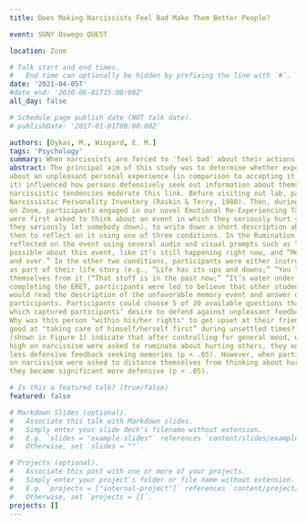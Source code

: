 ```yaml
---
title: Does Making Narcissists Feel Bad Make Them Better People?

event: SUNY Oswego QUEST

location: Zoom

# Talk start and end times.
#   End time can optionally be hidden by prefixing the line with `#`.
date: '2021-04-05T'
#date_end: '2030-06-01T15:00:00Z'
all_day: false

# Schedule page publish date (NOT talk date).
# publishDate: '2017-01-01T00:00:00Z'

authors: [Dykas, M., Wingard, E. M.]
tags: 'Psychology'
summary: When narcissists are forced to 'feel bad' about their actions, they become less defensive.
abstract: The principal aim of this study was to determine whether experimentally induced ruminating
about an unpleasant personal experience (in comparison to accepting it and or distancing from
it) influenced how persons defensively seek out information about themselves, and whether
narcissistic tendencies moderate this link. Before visiting out lab, participants completed the
Narcissistic Personality Inventory (Raskin & Terry, 1988). Then, during a virtual laboratory visit
on Zoom, participants engaged in our novel Emotional Re-Experiencing Task (ERET). Participants
were first asked to think about an event in which they seriously hurt somebody’s feelings (or
they seriously let somebody down), to write down a short description about the memory, and
then to reflect on it using one of three conditions. In the Rumination Condition, participants
reflected on the event using several audio and visual prompts such as “Think as deeply as
possible about this event, like it’s still happening right now, and “Memories stick with us over
and over.” In the other two conditions, participants were either instructed to Accept the event
as part of their life story (e.g., “Life has its ups and downs;” “You live and learn”) or Distance
themselves from it (“That stuff is in the past now;” “It’s water under the bridge.”) Then, after
completing the ERET, participants were led to believe that other students from another college
would read the description of the unfavorable memory event and answer questions about the
participants. Participants could choose 5 of 20 available questions that they wanted answered,
which captured participants’ desire to defend against unpleasant feedback from others (e.g.,
Why was this person "within his/her rights" to get upset at their friend; What makes this person
good at "taking care of himself/herself first” during unsettled times?). Preliminary results
(shown in Figure 1) indicate that after controlling for general mood, when participant scoring
high on narcissism were asked to ruminate about hurting others, they engage in significantly
less defensive feedback seeking memories (p < .05). However, when participants scoring high
on narcissism were asked to distance themselves from thinking about hurting another person,
they became significant more defensive (p < .05).

# Is this a featured talk? (true/false)
featured: false

# Markdown Slides (optional).
#   Associate this talk with Markdown slides.
#   Simply enter your slide deck's filename without extension.
#   E.g. `slides = "example-slides"` references `content/slides/example-slides.md`.
#   Otherwise, set `slides = ""`.

# Projects (optional).
#   Associate this post with one or more of your projects.
#   Simply enter your project's folder or file name without extension.
#   E.g. `projects = ["internal-project"]` references `content/project/deep-learning/index.md`.
#   Otherwise, set `projects = []`.
projects: []
---
```


